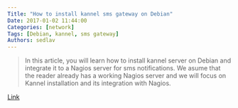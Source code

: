 ```yaml
---
Title: "How to install kannel sms gateway on Debian"
Date: 2017-01-02 11:44:00
Categories: [network]
Tags: [Debian, kannel, sms gateway]
Authors: sedlav
---
```


> In this article, you will learn how to install kannel server on Debian and integrate it to a Nagios server for sms notifications. We asume that the reader already has a working Nagios server and we will focus on Kannel installation and its integration with Nagios.

[Link](https://linuxconfig.org/how-to-install-kannel-sms-gateway-on-debian-linux-for-nagios-sms-notifications)
